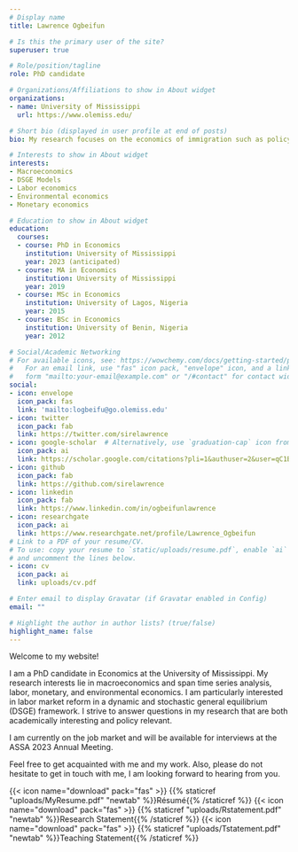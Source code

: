 ```yaml
---
# Display name
title: Lawrence Ogbeifun

# Is this the primary user of the site?
superuser: true

# Role/position/tagline
role: PhD candidate

# Organizations/Affiliations to show in About widget
organizations:
- name: University of Mississippi
  url: https://www.olemiss.edu/

# Short bio (displayed in user profile at end of posts)
bio: My research focuses on the economics of immigration such as policy analysis and determinants of integration and assimilation.

# Interests to show in About widget
interests:
- Macroeconomics
- DSGE Models
- Labor economics
- Environmental economics
- Monetary economics

# Education to show in About widget
education:
  courses:
  - course: PhD in Economics
    institution: University of Mississippi
    year: 2023 (anticipated)
  - course: MA in Economics
    institution: University of Mississippi
    year: 2019
  - course: MSc in Economics
    institution: University of Lagos, Nigeria
    year: 2015
  - course: BSc in Economics
    institution: University of Benin, Nigeria
    year: 2012 

# Social/Academic Networking
# For available icons, see: https://wowchemy.com/docs/getting-started/page-builder/#icons
#   For an email link, use "fas" icon pack, "envelope" icon, and a link in the
#   form "mailto:your-email@example.com" or "/#contact" for contact widget.
social:
- icon: envelope
  icon_pack: fas
  link: 'mailto:logbeifu@go.olemiss.edu'
- icon: twitter
  icon_pack: fab
  link: https://twitter.com/sirelawrence
- icon: google-scholar  # Alternatively, use `graduation-cap` icon from `fas` icon pack
  icon_pack: ai
  link: https://scholar.google.com/citations?pli=1&authuser=2&user=qC1Bq6cAAAAJ
- icon: github
  icon_pack: fab
  link: https://github.com/sirelawrence
- icon: linkedin
  icon_pack: fab
  link: https://www.linkedin.com/in/ogbeifunlawrence
- icon: researchgate
  icon_pack: ai
  link: https://www.researchgate.net/profile/Lawrence_Ogbeifun
# Link to a PDF of your resume/CV.
# To use: copy your resume to `static/uploads/resume.pdf`, enable `ai` icons in `params.toml`, 
# and uncomment the lines below.
- icon: cv
  icon_pack: ai
  link: uploads/cv.pdf

# Enter email to display Gravatar (if Gravatar enabled in Config)
email: ""

# Highlight the author in author lists? (true/false)
highlight_name: false
---
```


Welcome to my website!

I am a PhD candidate in Economics at the University of Mississippi. My research interests lie in macroeconomics and span time series analysis, labor, monetary, and environmental economics. I am particularly interested in labor market reform in a dynamic and stochastic general equilibrium (DSGE) framework. I strive to answer questions in my research that are both academically interesting and policy relevant.

I am currently on the job market and will be available for interviews at the ASSA 2023 Annual Meeting.

Feel free to get acquainted with me and my work. Also, please do not hesitate to get in touch with me, I am looking forward to hearing from you.

{{< icon name="download" pack="fas" >}} {{% staticref "uploads/MyResume.pdf" "newtab" %}}Résumé{{% /staticref %}}
{{< icon name="download" pack="fas" >}} {{% staticref "uploads/Rstatement.pdf" "newtab" %}}Research Statement{{% /staticref %}}
{{< icon name="download" pack="fas" >}} {{% staticref "uploads/Tstatement.pdf" "newtab" %}}Teaching Statement{{% /staticref %}}
